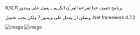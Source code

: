 برنامج خفيف جدا لقراءة القرآن الكريم...يعمل على ويندوز 8,10,11


ويمكن ان يعمل على ويندوز 7 ولكن يجب تحميل 
.Net framework 4.7.2


![image](https://user-images.githubusercontent.com/61439740/205638379-695e2599-06ce-4ef6-9caf-5caae53ea30c.png)
![image](https://user-images.githubusercontent.com/61439740/205638357-5d05f6ad-6745-489c-9a35-8ee6ff714a22.png)
